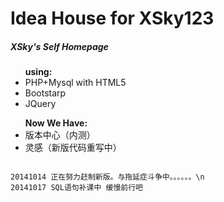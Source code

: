 Idea House for XSky123
=========
<h5>XSky's Self Homepage</h5>

<ul>
<ll><b>using:</b></ll>
<li>PHP+Mysql with HTML5</li>
<li>Bootstarp</li>
<li>JQuery</li>
</ul>

<ul>
<ll><b>Now We Have:</b></ll>
<li>版本中心（内测）</li>
<li>灵感（新版代码重写中）</li>
</ul>

<code>
20141014 正在努力赶制新版。与拖延症斗争中。。。。。。\n
20141017 SQL语句补课中 缓慢前行吧
</code>

